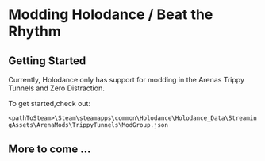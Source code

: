 # Modding Holodance / Beat the Rhythm

## Getting Started

Currently, Holodance only has support for modding in the Arenas
Trippy Tunnels and Zero Distraction.

To get started,check out:

```<pathToSteam>\Steam\steamapps\common\Holodance\Holodance_Data\StreamingAssets\ArenaMods\TrippyTunnels\ModGroup.json```

## More to come ...
